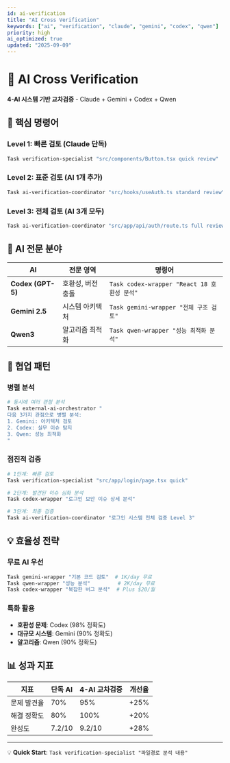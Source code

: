 ```yaml
---
id: ai-verification
title: "AI Cross Verification"
keywords: ["ai", "verification", "claude", "gemini", "codex", "qwen"]
priority: high
ai_optimized: true
updated: "2025-09-09"
---
```


# 🤖 AI Cross Verification

**4-AI 시스템 기반 교차검증** - Claude + Gemini + Codex + Qwen

## 🎯 핵심 명령어

### Level 1: 빠른 검토 (Claude 단독)
```bash
Task verification-specialist "src/components/Button.tsx quick review"
```

### Level 2: 표준 검토 (AI 1개 추가)
```bash
Task ai-verification-coordinator "src/hooks/useAuth.ts standard review"
```

### Level 3: 전체 검토 (AI 3개 모두)
```bash
Task ai-verification-coordinator "src/app/api/auth/route.ts full review"
```

## 🤖 AI 전문 분야

| AI | 전문 영역 | 명령어 |
|-----|-----------|---------|
| **Codex (GPT-5)** | 호환성, 버전 충돌 | `Task codex-wrapper "React 18 호환성 분석"` |
| **Gemini 2.5** | 시스템 아키텍처 | `Task gemini-wrapper "전체 구조 검토"` |
| **Qwen3** | 알고리즘 최적화 | `Task qwen-wrapper "성능 최적화 분석"` |

## 🔄 협업 패턴

### 병렬 분석
```bash
# 동시에 여러 관점 분석
Task external-ai-orchestrator "
다음 3가지 관점으로 병렬 분석:
1. Gemini: 아키텍처 검토
2. Codex: 실무 이슈 탐지  
3. Qwen: 성능 최적화
"
```

### 점진적 검증
```bash
# 1단계: 빠른 검토
Task verification-specialist "src/app/login/page.tsx quick"

# 2단계: 발견된 이슈 심화 분석
Task codex-wrapper "로그인 보안 이슈 상세 분석"

# 3단계: 최종 검증
Task ai-verification-coordinator "로그인 시스템 전체 검증 Level 3"
```

## 💡 효율성 전략

### 무료 AI 우선
```bash
Task gemini-wrapper "기본 코드 검토"  # 1K/day 무료
Task qwen-wrapper "성능 분석"         # 2K/day 무료
Task codex-wrapper "복잡한 버그 분석"  # Plus $20/월
```

### 특화 활용
- **호환성 문제**: Codex (98% 정확도)
- **대규모 시스템**: Gemini (90% 정확도)  
- **알고리즘**: Qwen (90% 정확도)

## 📊 성과 지표

| 지표 | 단독 AI | 4-AI 교차검증 | 개선율 |
|------|---------|---------------|--------|
| 문제 발견율 | 70% | 95% | +25% |
| 해결 정확도 | 80% | 100% | +20% |
| 완성도 | 7.2/10 | 9.2/10 | +28% |

---

💡 **Quick Start**: `Task verification-specialist "파일경로 분석 내용"`